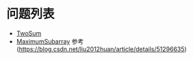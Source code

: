 # 问题列表

* [TwoSum](https://leetcode.com/problems/two-sum/)
* [MaximumSubarray](https://leetcode.com/problems/maximum-subarray/description/)
    参考(https://blog.csdn.net/liu2012huan/article/details/51296635)